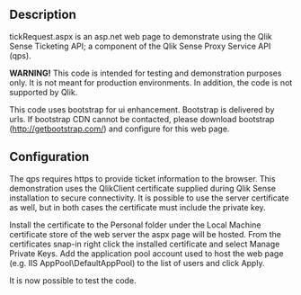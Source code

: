<h2>Description</h2>
tickRequest.aspx is an asp.net web page to demonstrate using the Qlik Sense Ticketing
API; a component of the Qlik Sense Proxy Service API (qps).  

<strong>WARNING!</strong>
This code is intended for testing and demonstration purposes only.  It is not meant for
production environments.  In addition, the code is not supported by Qlik.

This code uses bootstrap for ui enhancement.  Bootstrap is delivered by urls.
If bootstrap CDN cannot be contacted, please download bootstrap (http://getbootstrap.com/)
and configure for this web page.

<h2>Configuration</h2>
The qps requires https to provide ticket information to the browser.  This demonstration uses the QlikClient certificate supplied during Qlik Sense installation to secure connectivity.  It is possible to use the server certificate as well, but in both cases the certificate must include the private key.

Install the certificate to the Personal folder under the Local Machine certificate store of the web server the aspx page will be hosted.
From the certificates snap-in right click the installed certificate and select Manage Private Keys.  Add the application pool account used to host the web page (e.g. IIS AppPool\DefaultAppPool) to the list of users and click Apply.

It is now possible to test the code.
